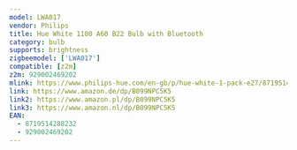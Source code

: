 ```yaml
---
model: LWA017
vendor: Philips
title: Hue White 1100 A60 B22 Bulb with Bluetooth
category: bulb
supports: brightness
zigbeemodel: ['LWA017']
compatible: [z2m]
z2m: 929002469202
mlink: https://www.philips-hue.com/en-gb/p/hue-white-1-pack-e27/8719514288232
link: https://www.amazon.de/dp/B099NPC5K5
link2: https://www.amazon.pl/dp/B099NPC5K5
link3: https://www.amazon.nl/dp/B099NPC5K5
EAN:
  - 8719514288232
  - 929002469202
---
```

